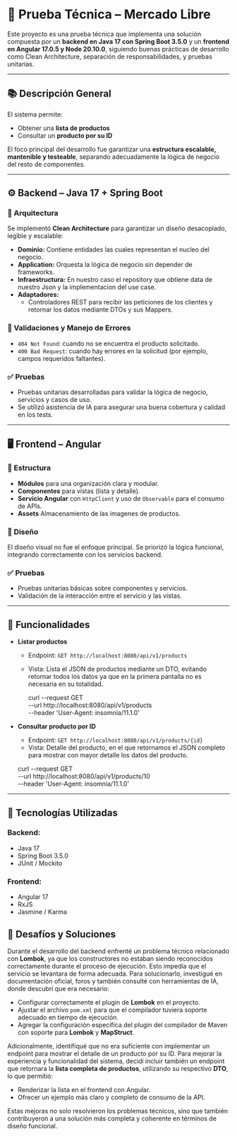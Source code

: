 # 🛒 Prueba Técnica – Mercado Libre

Este proyecto es una prueba técnica que implementa una solución compuesta por un **backend en Java 17 con Spring Boot 3.5.0** y un **frontend en Angular 17.0.5 y Node 20.10.0**, siguiendo buenas prácticas de desarrollo como Clean Architecture, separación de responsabilidades, y pruebas unitarias.

---

## 📚 Descripción General

El sistema permite:

- Obtener una **lista de productos**
- Consultar un **producto por su ID**

El foco principal del desarrollo fue garantizar una **estructura escalable, mantenible y testeable**, separando adecuadamente la lógica de negocio del resto de componentes.

---

## ⚙️ Backend – Java 17 + Spring Boot

### 🧱 Arquitectura

Se implementó **Clean Architecture** para garantizar un diseño desacoplado, legible y escalable:

- **Dominio:** Contiene entidades las cuales representan el nucleo del negocio.
- **Application:** Orquesta la lógica de negocio sin depender de frameworks.
- **Infraestructura:** En nuestro caso el repository que obtiene data de nuestro Json y la implementacion del use case.
- **Adaptadores:**
  - Controladores REST para recibir las peticiones de los clientes y retornar los datos mediante DTOs y sus Mappers.

### 🧪 Validaciones y Manejo de Errores

- `404 Not Found`: cuando no se encuentra el producto solicitado.
- `400 Bad Request`: cuando hay errores en la solicitud (por ejemplo, campos requeridos faltantes).

### ✅ Pruebas

- Pruebas unitarias desarrolladas para validar la lógica de negocio, servicios y casos de uso.
- Se utilizó asistencia de IA para asegurar una buena cobertura y calidad en los tests.

---

## 🖥️ Frontend – Angular

### 🔧 Estructura

- **Módulos** para una organización clara y modular.
- **Componentes** para vistas (lista y detalle).
- **Servicio Angular** con `HttpClient` y uso de `Observable` para el consumo de APIs.
- **Assets** Almacenamiento de las imagenes de productos.

### 🎨 Diseño

El diseño visual no fue el enfoque principal. Se priorizó la lógica funcional, integrando correctamente con los servicios backend.

### ✅ Pruebas

- Pruebas unitarias básicas sobre componentes y servicios.
- Validación de la interacción entre el servicio y las vistas.

---

## 🚀 Funcionalidades

- **Listar productos**

  - Endpoint: `GET http://localhost:8080/api/v1/products`
  - Vista: Lista el JSON de productos mediante un DTO, evitando retornar todos los datos ya que en la primera pantalla no es necesaria en su totalidad.

    curl --request GET \
    --url http://localhost:8080/api/v1/products \
    --header 'User-Agent: insomnia/11.1.0'

- **Consultar producto por ID**

  - Endpoint: `GET http://localhost:8080/api/v1/products/{id}`
  - Vista: Detalle del producto, en el que retornamos el JSON completo para mostrar con mayor detalle los datos del producto.

  curl --request GET \
  --url http://localhost:8080/api/v1/products/10 \
  --header 'User-Agent: insomnia/11.1.0'

---

## 🧪 Tecnologías Utilizadas

### Backend:

- Java 17
- Spring Boot 3.5.0
- JUnit / Mockito

### Frontend:

- Angular 17
- RxJS
- Jasmine / Karma

## 🚧 Desafíos y Soluciones

Durante el desarrollo del backend enfrenté un problema técnico relacionado con **Lombok**, ya que los constructores no estaban siendo reconocidos correctamente durante el proceso de ejecución. Esto impedía que el servicio se levantara de forma adecuada. Para solucionarlo, investigué en documentación oficial, foros y también consulté con herramientas de IA, donde descubrí que era necesario:

- Configurar correctamente el plugin de **Lombok** en el proyecto.
- Ajustar el archivo `pom.xml` para que el compilador tuviera soporte adecuado en tiempo de ejecución.
- Agregar la configuración específica del plugin del compilador de Maven con soporte para **Lombok** y **MapStruct**.

Adicionalmente, identifiqué que no era suficiente con implementar un endpoint para mostrar el detalle de un producto por su ID. Para mejorar la experiencia y funcionalidad del sistema, decidí incluir también un endpoint que retornara la **lista completa de productos**, utilizando su respectivo **DTO**, lo que permitió:

- Renderizar la lista en el frontend con Angular.
- Ofrecer un ejemplo más claro y completo de consumo de la API.

Estas mejoras no solo resolvieron los problemas técnicos, sino que también contribuyeron a una solución más completa y coherente en términos de diseño funcional.

